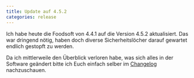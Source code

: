 ```yaml
---
title: Update auf 4.5.2
categories: release
---
```

Ich habe heute die Foodsoft von 4.4.1 auf die Version 4.5.2 aktualisiert. Das
war dringend nötig, haben doch diverse Sicherheitslöcher darauf gewartet endlich
gestopft zu werden.

Da ich mittlerweile den Überblick verloren habe, was sich alles in der Software
geändert bitte ich Euch einfach selber im
[Changelog](https://github.com/foodcoops/foodsoft/blob/master/CHANGELOG.md#foodsoft-452)
nachzuschauen.
